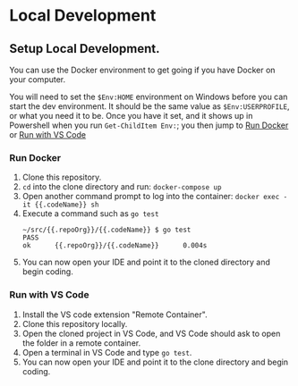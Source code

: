 # Local Development

## Setup Local Development.

You can use the Docker environment to get going if you have Docker on your
computer.

You will need to set the `$Env:HOME` environment on Windows before you can start
the dev environment. It should be the same value as `$Env:USERPROFILE`, or
what you need it to be. Once you have it set, and it shows up in Powershell when
you run `Get-ChildItem Env:`; you then jump to [Run Docker](#run-docker) or
[Run with VS Code](#run-with-vs-code)

### Run Docker

1. Clone this repository.
2. `cd` into the clone directory and run: `docker-compose up`
3. Open another command prompt to log into the container:
   `docker exec -it {{.codeName}} sh`
4. Execute a command such as `go test`
   ```output
   ~/src/{{.repoOrg}}/{{.codeName}} $ go test
   PASS
   ok      {{.repoOrg}}/{{.codeName}}      0.004s
   ```
5. You can now open your IDE and point it to the cloned directory and begin
   coding.

### Run with VS Code

1. Install the VS code extension "Remote Container".
2. Clone this repository locally.
3. Open the cloned project in VS Code, and VS Code should ask to open the
   folder in a remote container.
4. Open a terminal in VS Code and type `go test`.
5. You can now open your IDE and point it to the clone directory and begin
   coding.
